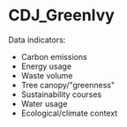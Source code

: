 # CDJ_GreenIvy

Data indicators:
- Carbon emissions
- Energy usage
- Waste volume
- Tree canopy/"greenness"
- Sustainability courses
- Water usage
- Ecological/climate context

